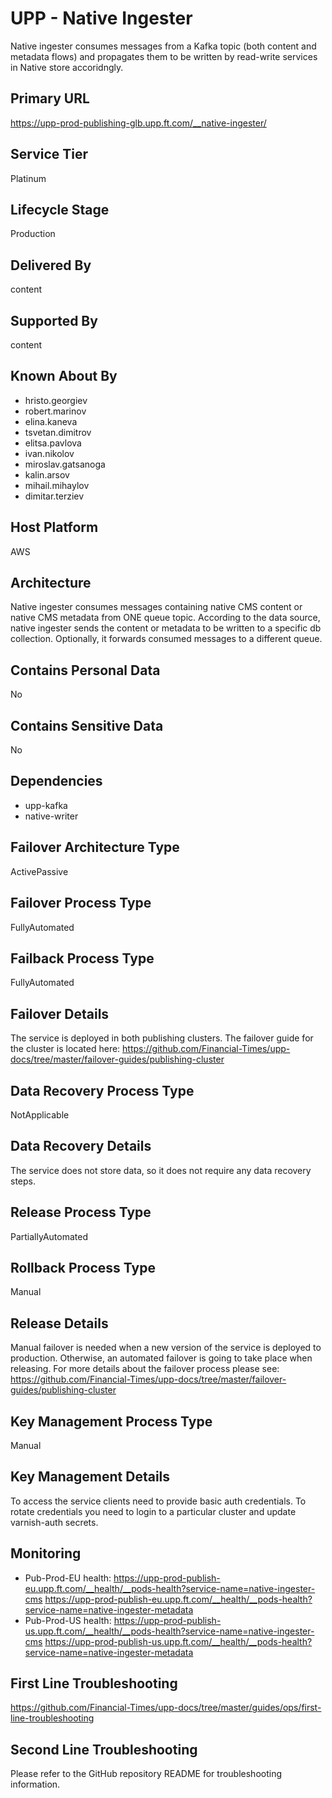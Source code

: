 # UPP - Native Ingester

Native ingester consumes messages from a Kafka topic (both content and metadata flows) and propagates them to be written by read-write services in Native store accoridngly.

## Primary URL

https://upp-prod-publishing-glb.upp.ft.com/__native-ingester/

## Service Tier

Platinum

## Lifecycle Stage

Production

## Delivered By

content

## Supported By

content

## Known About By

- hristo.georgiev
- robert.marinov
- elina.kaneva
- tsvetan.dimitrov
- elitsa.pavlova
- ivan.nikolov
- miroslav.gatsanoga
- kalin.arsov
- mihail.mihaylov
- dimitar.terziev

## Host Platform

AWS

## Architecture

Native ingester consumes messages containing native CMS content or native CMS metadata from ONE queue topic. According to the data source, native ingester sends the content or metadata to be written to a specific db collection. Optionally, it forwards consumed messages to a different queue.

## Contains Personal Data

No

## Contains Sensitive Data

No

## Dependencies

- upp-kafka
- native-writer

## Failover Architecture Type

ActivePassive

## Failover Process Type

FullyAutomated

## Failback Process Type

FullyAutomated

## Failover Details

The service is deployed in both publishing clusters. The failover guide for the cluster is located here:
https://github.com/Financial-Times/upp-docs/tree/master/failover-guides/publishing-cluster

## Data Recovery Process Type

NotApplicable

## Data Recovery Details

The service does not store data, so it does not require any data recovery steps.

## Release Process Type

PartiallyAutomated

## Rollback Process Type

Manual

## Release Details

Manual failover is needed when a new version of the service is deployed to production. Otherwise, an automated failover is going to take place when releasing.
For more details about the failover process please see: https://github.com/Financial-Times/upp-docs/tree/master/failover-guides/publishing-cluster

## Key Management Process Type

Manual

## Key Management Details

To access the service clients need to provide basic auth credentials.
To rotate credentials you need to login to a particular cluster and update varnish-auth secrets.

## Monitoring

- Pub-Prod-EU health:
https://upp-prod-publish-eu.upp.ft.com/__health/__pods-health?service-name=native-ingester-cms
https://upp-prod-publish-eu.upp.ft.com/__health/__pods-health?service-name=native-ingester-metadata
- Pub-Prod-US health:
https://upp-prod-publish-us.upp.ft.com/__health/__pods-health?service-name=native-ingester-cms
https://upp-prod-publish-us.upp.ft.com/__health/__pods-health?service-name=native-ingester-metadata

## First Line Troubleshooting

https://github.com/Financial-Times/upp-docs/tree/master/guides/ops/first-line-troubleshooting

## Second Line Troubleshooting

Please refer to the GitHub repository README for troubleshooting information.
